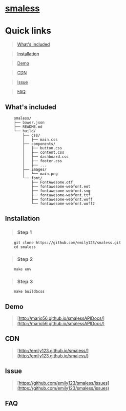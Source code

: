 # [smaless](http://belindaliu.github.io/smalessAPIDocs/)

# Quick links


> [What's included](#include)

> [Installation](#installation)

> [Demo](#demo)

> [CDN](#cdn)

> [Issue](#issue)

> [FAQ](#faq)

<a id="include"></a>
## What's included

>

        smaless/
        ├── bower.json
        ├── README.md
        └── build/
            ├── css/
            │   ├── main.css
            ├── components/
            │   ├── button.css
            │   ├── content.css
            │   ├── dashboard.css
            │   ├── footer.css
            │   ├── ...
            ├── images/
            │   └── main.png
            └── font/
                ├── FontAwesome.otf
                ├── fontawesome-webfont.eot
                ├── fontawesome-webfont.svg
                ├── fontawesome-webfont.ttf
                ├── fontawesome-webfont.woff
                └── fontawesome-webfont.woff2

<a id="installation"></a>
## Installation

> ### Step 1
```
    git clone https://github.com/emily123/smaless.git
    cd smaless
```
> ### Step 2
```
    make env
```

> ### Step 3
```
    make buildScss
```

<a id="demo"></a>
## Demo

>

> [http://mario56.github.io/smalessAPIDocs/](http://mario56.github.io/smalessAPIDocs/)

<a id="cdn"></a>
## CDN

>

> [http://emily123.github.io/smaless/](http://emily123.github.io/smaless/)


<a id="issue"></a>
## Issue
> [https://github.com/emily123/smaless/issues](https://github.com/emily123/smaless/issues)

<a id="faq"></a>
## FAQ

